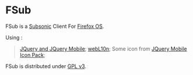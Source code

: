 FSub
====

FSub is a [Subsonic](http://www.subsonic.org) Client For [Firefox OS](https://www.mozilla.org/fr/firefox/os/).

Using :
> [JQuery and JQuery Mobile](https://jquery.org);
> [webL10n](https://github.com/fabi1cazenave/webL10n);
> Some icon from [JQuery Mobile Icon Pack](http://andymatthews.net/code/jquery-mobile-icon-pack/);

FSub is distributed under [GPL v3](https://www.gnu.org/copyleft/gpl.html).
